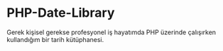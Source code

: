 # PHP-Date-Library
Gerek kişisel gerekse profesyonel iş hayatımda PHP üzerinde çalışırken kullandığım bir tarih kütüphanesi.
